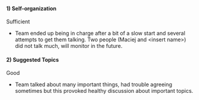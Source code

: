 #### 1) Self-organization

Sufficient 
- Team ended up being in charge after a bit of a slow start and several attempts to get them talking. Two people (Maciej and \<insert name>) did not talk much, will monitor in the future. 

#### 2) Suggested Topics

Good
- Team talked about many important things, had trouble agreeing sometimes but this provoked healthy discussion about important topics. 

